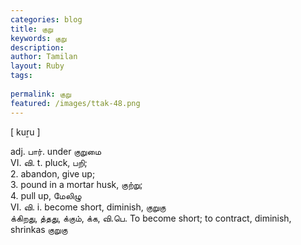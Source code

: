 ```yaml
---
categories: blog
title: குறு
keywords: குறு
description: 
author: Tamilan
layout: Ruby
tags: 
 
permalink: குறு
featured: /images/ttak-48.png
---
```

  
[ kuṟu ]  
  
adj. பார். under குறுமை  
VI. வி. t. pluck, பறி;  
2. abandon, give up;  
3. pound in a mortar husk, குற்று;  
4. pull up, மேலிழு  
VI. வி. i. become short, diminish, குறுகு  
க்கிறது, த்தது, க்கும், க்க, வி.பெ. To become short; to contract, diminish, shrinkas குறுகு
